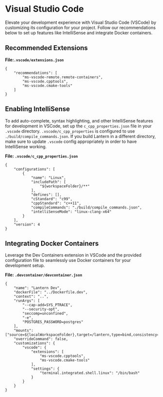 # Visual Studio Code

Elevate your development experience with Visual Studio Code (VSCode) by customizing its configuration for your project. Follow our recommendations below to set up features like IntelliSense and integrate Docker containers.

## Recommended Extensions

**File:`.vscode/extensions.json`**

```
{
    "recommendations": [
        "ms-vscode-remote.remote-containers",
        "ms-vscode.cpptools",
        "ms-vscode.cmake-tools"
    ]
}
```

## Enabling IntelliSense

To add auto-complete, syntax highlighting, and other IntelliSense features for development in VSCode, set up the `c_cpp_properties.json` file in your `.vscode` directory. `.vscode/c_cpp_properties` is configured to use `./build/compile_commands.json`. If you build Lantern in a different directory, make sure to update `.vscode` config appropriately in order to have IntelliSense working.

**File: `.vscode/c_cpp_properties.json`**

```
{
    "configurations": [
        {
            "name": "Linux",
            "includePath": [
                "${workspaceFolder}/**"
            ],
            "defines": [],
            "cStandard": "c99",
            "cppStandard": "c++11",
            "compileCommands": "./build/compile_commands.json",
            "intelliSenseMode": "linux-clang-x64"
        }
    ],
    "version": 4
}
```

## Integrating Docker Containers

Leverage the Dev Containers extension in VSCode and the provided configuration file to seamlessly use Docker containers for your development setup.

**File: `.devcontainer/devcontainer.json`**

```
{
    "name": "Lantern Dev",
    "dockerFile": "../Dockerfile.dev",
    "context": "..",
    "runArgs": [
        "--cap-add=SYS_PTRACE",
        "--security-opt",
        "seccomp=unconfined",
        "-e",
        "POSTGRES_PASSWORD=postgres"
    ],
    "mounts": ["source=${localWorkspaceFolder},target=/lantern,type=bind,consistency=cached"],
    "overrideCommand": false,
    "customizations": {
        "vscode": {
            "extensions": [
                "ms-vscode.cpptools",
                "ms-vscode.cmake-tools"
            ],
            "settings": {
                "terminal.integrated.shell.linux": "/bin/bash"
            }
        }
    }
}

```
